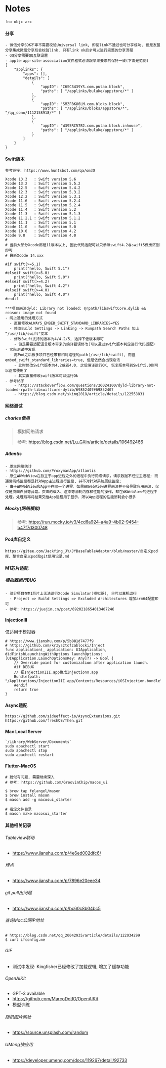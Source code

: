 # Notes



```
fno-objc-arc
```



#### 分享

```
- 微信分享SDK不审不需要校验Universal link, 即使link不通过也可分享成功, 但是友盟分享集成微信分享后会校验link, 只有link ok后才可以进行完整的分享流程
- QQ分享需要QQ互联设置
- apple-app-site-association文件格式必须跟苹果要求的保持一致(下面是范例)
{
    "applinks": {
        "apps": [],
        "details": [
            {
                "appID": "C6SC3439YS.com.putao.block",
                "paths": [ "/applinks/buluke/appstore/*" ]
            },
            {
                "appID": "SMZF8K86LM.com.bloks.block",
                "paths": [ "/applinks/bloks/appstore/*", "/qq_conn/1112158918/*" ]
            },
            {
                "appID": "W395RC57B2.com.putao.block.inhouse",
                "paths": [ "/applinks/buluke/appstore/*" ]
            }
        ]
    }
}
```



#### Swift版本

```
参考链接: https://www.huntsbot.com/qa/om3O

Xcode 13.3   : Swift version 5.6
Xcode 13.2   : Swift version 5.5.2
Xcode 12.5   : Swift version 5.4.2
Xcode 12.3   : Swift version 5.3.2
Xcode 12.2   : Swift version 5.3.1
Xcode 11.6   : Swift version 5.2.4
Xcode 11.5   : Swift version 5.2.4
Xcode 11.4   : Swift version 5.2
Xcode 11.3   : Swift version 5.1.3
Xcode 11.2.1 : Swift version 5.1.2
Xcode 11.1   : Swift version 5.1
Xcode 11.0   : Swift version 5.0
Xcode 10.0   : Swift version 4.2
Xcode 9.0    : Swift version 4.0
# 
# 当前大部分Xcode都是11版本以上, 因此代码适配可以只参照swift4.2与swift5做出区别即可
# 最新Xcode 14.xxx

#if swift(>=5.1)
    print("hello, Swift 5.1")
#elseif swift(>=5.0)
    print("hello, Swift 5.0")
#elseif swift(>=4.2)
    print("hello, Swift 4.2")
#elseif swift(>=4.0)
    print("hello, Swift 4.0")
#endif

***项目崩溃dyld: Library not loaded: @rpath/libswiftCore.dylib && reason: image not found
- 网上通用的处理方式
  - 直接修改ALWAYS_EMBED_SWIFT_STANDARD_LIBRARIES=YES
  - 修改Build Settings -> Linking -> Runpath Search Paths 加上 ”/usr/lib/swift"文本
  - 修改Swift支持的版本为4/4.2/5, 选择下低版本即可
    - 但是需要适配语言版本带来的编译错误修改(可以通过swift版本判定进行代码适配)
- 实际测试中发现
  - 再Pod之后很多项目已经带有相对路径的path(/usr/lib/swift), 而且embed_swift_standard_libraries=true, 但是依然会出现崩溃
    - 此时修改Swift版本为4.2或者4.0, 之后编译运行OK, 恢复版本号到Swift5.0则可以正常使用了
    - 其实直接修改swift版本可以运行Ok
- 参考帖子
    - https://stackoverflow.com/questions/26024100/dyld-library-not-loaded-rpath-libswiftcore-dylib/69852407#69852407
    - https://blog.csdn.net/sking2018/article/details/122558831
```



#### 网络测试

##### charles使用

> 模拟网络请求
>
> 参考: https://blog.csdn.net/Lu_GXin/article/details/106492466

##### Atlantis

```
- 原生网络统计
- https://github.com/ProxymanApp/atlantis
- 原生WKWebView在独立于app进程之外的进程中执行网络请求，请求数据不经过主进程; 而通常网络监控都是针对App主进程进行监控, 并不对针对系统层级监控;
- 由于WKWebView和App不在同一个进程，如果WKWebView进程崩溃并不会导致应用崩溃，仅仅是页面白屏等异常。页面的载入、渲染等消耗内存和性能的操作，都在WKWebView的进程中处理，处理后再将结果交给App进程用于显示，所以App进程的性能消耗会小很多
```

##### Mocky(网络模拟)

> 参考: https://run.mocky.io/v3/4cd6a924-a4a9-4b02-9454-b47f7d300748



#### Pod库自定义

```
https://gitee.com/JackYing_JY/JYBaseTableAdaptor/blob/master/自定义pod库、整合自定义pod及git使用记录.md
```



#### M1芯片适配

##### 模拟器运行BUG

```
- 部分项目在M1芯片上无法运行Xcode Simulator(模拟器), 只可以真机运行
  - Project => Build Settings => Excluded Architectures 增加arm64配置即可
- 参考: https://juejin.cn/post/6920218654013407246
```



#### InjectionIII

仅适用于模拟器

```
# https://www.jianshu.com/p/5b881d7477f9
# https://github.com/krzysztofzablocki/Inject
func application(_ application: UIApplication, didFinishLaunchingWithOptions launchOptions: [UIApplication.LaunchOptionsKey: Any]?) -> Bool {
    // Override point for customization after application launch.
    #if DEBUG
    // 把InjectionIII.app换成InjectionX.app
    Bundle(path: "/Applications/InjectionIII.app/Contents/Resources/iOSInjection.bundle")?.load()
    #endif
    return true
}
```



#### Async适配

```
https://github.com/sideeffect-io/AsyncExtensions.git
https://github.com/freshOS/Then.git
```



#### Mac Local Server

```
`/Library/WebServer/Documents`
sudo apachectl start
sudo apachectl stop
sudo apachectl restart
```



#### Flutter-MacOS

```
# 貌似有问题, 需要继续深入
# 参考: https://github.com/GroovinChip/macos_ui

$ brew tap felangel/mason
$ brew install mason
$ mason add -g macosui_starter

# 指定文件目录
$ mason make macosui_starter
```



#### 其他相关记录

###### Tableview联动

- https://www.jianshu.com/p/4e6ed002dfc6/

###### 埋点

- https://www.jianshu.com/p/7896e20eee34

###### git pull出问题

- https://www.jianshu.com/p/bc60c8b04bc5

###### 查询Mac公网IP地址

```
# https://blog.csdn.net/qq_20042935/article/details/122034299
$ curl ifconfig.me
```

###### GIF

- 测试中发现: Kingfisher已经修改了加载逻辑, 增加了缓存功能

###### OpenAIKit
- GPT-3 available
- https://github.com/MarcoDotIO/OpenAIKit
- 模型训练

###### 随机图片网址
- https://source.unsplash.com/random

###### UMeng快应用
- https://developer.umeng.com/docs/119267/detail/92733
